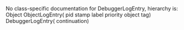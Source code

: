 No class-specific documentation for DebuggerLogEntry, hierarchy is: 
Object
  ObjectLogEntry( pid stamp label priority object tag)
    DebuggerLogEntry( continuation)
